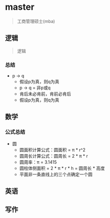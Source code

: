 # master
> 工商管理硕士(mba)

## 逻辑
> 逻辑
### 总结

- p -> q  
    - 假设p为真，则q为真
    - p -> q = 非p或q
    - 肯后未必肯前，肯前必肯后
    - 假设p为真，则q为真

## 数学
### 公式总结
- 圆
    - 圆面积计算公式：圆面积 = π * r^2
    - 圆周长计算公式：圆周长 = 2 * π * r
    - 圆周率：π = 3.1415
    - 圆柱体侧面积 = 2 * π * r * h = 圆周长 * 高度
    - 平面非一条直线上的三个点确定一个圆
 
## 英语

## 写作